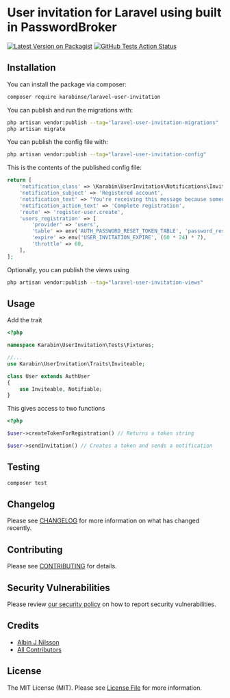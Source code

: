 # User invitation for Laravel using built in PasswordBroker

[![Latest Version on Packagist](https://img.shields.io/packagist/v/karabinse/laravel-user-invitation.svg)](https://packagist.org/packages/karabinse/laravel-user-invitation)
[![GitHub Tests Action Status](https://img.shields.io/github/actions/workflow/status/karabinse/laravel-user-invitation/run-tests.yml?branch=main&label=tests)](https://github.com/karabinse/laravel-user-invitation/actions?query=workflow%3Arun-tests+branch%3Amain)


## Installation

You can install the package via composer:

```bash
composer require karabinse/laravel-user-invitation
```

You can publish and run the migrations with:

```bash
php artisan vendor:publish --tag="laravel-user-invitation-migrations"
php artisan migrate
```

You can publish the config file with:

```bash
php artisan vendor:publish --tag="laravel-user-invitation-config"
```

This is the contents of the published config file:

```php
return [
    'notification_class' => \Karabin\UserInvitation\Notifications\InvitationNotification::class,
    'notification_subject' => 'Registered account',
    'notification_text' => "You're receiving this message because someone has registered an account for you on ".config('app.name').'. Click the link below to complete the registration by choosing a password',
    'notification_action_text' => 'Complete registration',
    'route' => 'register-user.create',
    'users_registration' => [
        'provider' => 'users',
        'table' => env('AUTH_PASSWORD_RESET_TOKEN_TABLE', 'password_reset_tokens'),
        'expire' => env('USER_INVITATION_EXPIRE', (60 * 24) * 7),
        'throttle' => 60,
    ],
];

```

Optionally, you can publish the views using

```bash
php artisan vendor:publish --tag="laravel-user-invitation-views"
```

## Usage

Add the trait
```php
<?php

namespace Karabin\UserInvitation\Tests\Fixtures;

//...
use Karabin\UserInvitation\Traits\Inviteable;

class User extends AuthUser
{
    use Inviteable, Notifiable;
}

```

This gives access to two functions

```php
<?php

$user->createTokenForRegistration() // Returns a token string

$user->sendInvitation() // Creates a token and sends a notification

```

## Testing

```bash
composer test
```

## Changelog

Please see [CHANGELOG](CHANGELOG.md) for more information on what has changed recently.

## Contributing

Please see [CONTRIBUTING](CONTRIBUTING.md) for details.

## Security Vulnerabilities

Please review [our security policy](../../security/policy) on how to report security vulnerabilities.

## Credits

- [Albin J Nilsson](https://github.com/KarabinSE)
- [All Contributors](../../contributors)

## License

The MIT License (MIT). Please see [License File](LICENSE.md) for more information.
